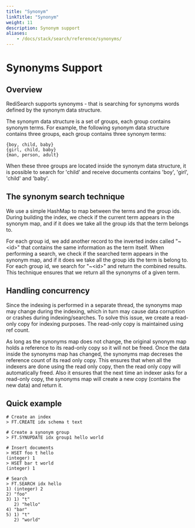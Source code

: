 ```yaml
---
title: "Synonym"
linkTitle: "Synonym"
weight: 11
description: Synonym support
aliases: 
    - /docs/stack/search/reference/synonyms/
---
```


# Synonyms Support

## Overview

RediSearch supports synonyms - that is searching for synonyms words defined by the synonym data structure.

The synonym data structure is a set of groups, each group contains synonym terms. For example, the following synonym data structure contains three groups, each group contains three synonym terms:

```
{boy, child, baby}
{girl, child, baby}
{man, person, adult}
```

When these three groups are located inside the synonym data structure, it is possible to search for 'child' and receive documents contains 'boy', 'girl', 'child' and 'baby'.

## The synonym search technique

We use a simple HashMap to map between the terms and the group ids. During building the index, we check if the current term appears in the synonym map, and if it does we take all the group ids that the term belongs to.

For each group id, we add another record to the inverted index called "\~\<id\>" that contains the same information as the term itself. When performing a search, we check if the searched term appears in the synonym map, and if it does we take all the group ids the term is belong to. For each group id, we search for "\~\<id\>" and return the combined results. This technique ensures that we return all the synonyms of a given term.

## Handling concurrency

Since the indexing is performed in a separate thread, the synonyms map may change during the indexing, which in turn may cause data corruption or crashes during indexing/searches. To solve this issue, we create a read-only copy for indexing purposes. The read-only copy is maintained using ref count.

As long as the synonyms map does not change, the original synonym map holds a reference to its read-only copy so it will not be freed. Once the data inside the synonyms map has changed, the synonyms map decreses the reference count of its read only copy. This ensures that when all the indexers are done using the read only copy, then the read only copy will automatically freed. Also it ensures that the next time an indexer asks for a read-only copy, the synonyms map will create a new copy (contains the new data) and return it.

## Quick example

```
# Create an index
> FT.CREATE idx schema t text

# Create a synonym group 
> FT.SYNUPDATE idx group1 hello world

# Insert documents
> HSET foo t hello
(integer) 1
> HSET bar t world
(integer) 1

# Search
> FT.SEARCH idx hello
1) (integer) 2
2) "foo"
3) 1) "t"
   2) "hello"
4) "bar"
5) 1) "t"
   2) "world"
```
